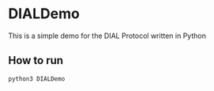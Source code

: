 # DIALDemo
This is a simple demo for the DIAL Protocol written in Python

## How to run

`python3 DIALDemo`